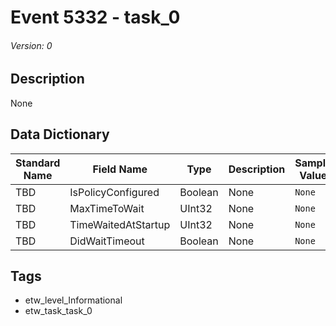 # Event 5332 - task_0
###### Version: 0

## Description
None

## Data Dictionary
|Standard Name|Field Name|Type|Description|Sample Value|
|---|---|---|---|---|
|TBD|IsPolicyConfigured|Boolean|None|`None`|
|TBD|MaxTimeToWait|UInt32|None|`None`|
|TBD|TimeWaitedAtStartup|UInt32|None|`None`|
|TBD|DidWaitTimeout|Boolean|None|`None`|

## Tags
* etw_level_Informational
* etw_task_task_0